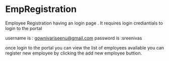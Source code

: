 # EmpRegistration

Employee Registration having an login page .
It requires login crediantials to login to the portal


username is : gownivariseenu@gmail.com
password is :sreenivas

once login to the portal you can view the list of employees available 
you can register new employee by clicking the add new employee buttion.


